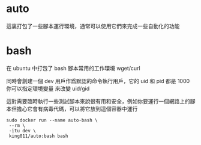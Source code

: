 # auto

這裏打包了一些腳本運行環境，通常可以使用它們來完成一些自動化的功能

# bash

在 ubuntu 中打包了 bash 腳本常用的工作環境 wget/curl

同時會創建一個 dev 用戶作爲默認的命令執行用戶，它的 uid 和 pid 都是 1000
你可以指定環境變量 來改變 uid/gid

這對需要臨時執行一些測試腳本來說很有用和安全，例如你要運行一個網路上的腳本但擔心它會有病毒代碼，可以將它放到這個容器中運行

```
sudo docker run --name auto-bash \
 --rm \
 -itu dev \
 king011/auto:bash bash
```
